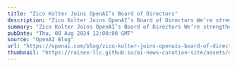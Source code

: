 ```yaml
---
title: "Zico Kolter Joins OpenAI’s Board of Directors"
description: "Zico Kolter Joins OpenAI’s Board of Directors We’re strengthening our governance with expertise in AI safety and alignment. Zico will also join the Safety & Security Committee"
summary: "Zico Kolter Joins OpenAI’s Board of Directors We’re strengthening our governance with expertise in AI safety and alignment. Zico will also join the Safety & Security Committee"
pubDate: "Thu, 08 Aug 2024 12:00:00 GMT"
source: "OpenAI Blog"
url: "https://openai.com/blog/zico-kolter-joins-openais-board-of-directors"
thumbnail: "https://raisex-llc.github.io/ai-news-curation-site/assets/openai_logo.png"
---
```


